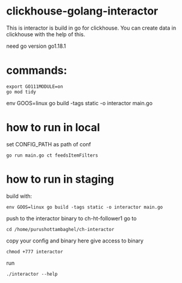 # clickhouse-golang-interactor
This is interactor is build in go for clickhouse. You can create data in clickhouse with the help of this.

need go version go1.18.1

# commands:
```
export GO111MODULE=on
go mod tidy 
```
env GOOS=linux go build -tags static -o interactor main.go

# how to run in local
set CONFIG_PATH as path of conf
  ```
go run main.go ct feedsItemFilters
  ```

# how to run in staging
build with:
  ```
env GOOS=linux go build -tags static -o interactor main.go
  ```
push to the interactor binary to ch-ht-follower1
go to 
  ```
cd /home/purushottambaghel/ch-interactor
  ```
copy your config and binary here
give access to binary 
  ```
chmod +777 interactor
  ```
run 
  ```
./interactor --help
  ```

